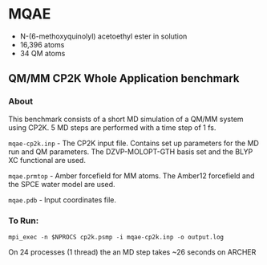 # MQAE

* N-(6-methoxyquinolyl) acetoethyl ester in solution
* 16,396 atoms
* 34 QM atoms

## QM/MM CP2K Whole Application benchmark

### About

This benchmark consists of a short MD simulation of a QM/MM system using CP2K. 
5 MD steps are performed with a time step of 1 fs.

``mqae-cp2k.inp`` - The CP2K input file. Contains set up parameters for the MD run 
and QM parameters. The DZVP-MOLOPT-GTH basis set and the BLYP XC functional are used.

``mqae.prmtop`` - Amber forcefield for MM atoms. The Amber12 forcefield and
the SPCE water model are used.

``mqae.pdb`` - Input coordinates file.


### To Run: 

    mpi_exec -n $NPROCS cp2k.psmp -i mqae-cp2k.inp -o output.log

On 24 processes (1 thread) the an MD step takes ~26 seconds on ARCHER